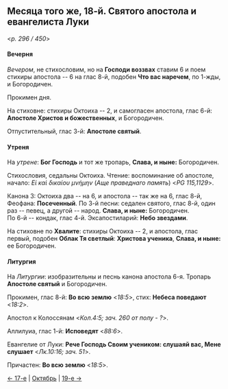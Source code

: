 
## Месяца того же, 18-й. Святого апостола и евангелиста Луки  

<*p. 296 / 450*>

#### Вечерня

*Вечером*, не стихословим, но на **Господи воззвах** ставим 6 и поем стихиры апостола -- 6 на глас 8-й, 
подобен **Что вас наречем**, по 1-жды, и Богородичен. 

Прокимен дня. 

На стиховне: стихиры Октоиха -- 2, и самогласен апостола, глас 6-й: **Апостоле Христов и божественных**, 
и Богородичен.

Отпустительный, глас 3-й: **Апостоле святый**. 

#### Утреня

На *утрене*: **Бог Господь** и тот же тропарь, **Слава, и ныне:** Богородичен. 

Стихословия, седальны Октоиха. 
Чтение: воспоминание об апостоле, начало: *Εἱ καὶ δικαίου μνήμην* (*Аще праведнаго память*) <*PG 115,1129*>. 

Канона 3: Октоиха два -- на 6, и апостола -- так же на 6, глас 8-й, Феофана: **Посеченный**. 
По 3-й песни: седален святого, глас 8-й, один раз -- певец, а другой -- народ. **Слава, и ныне:** Богородичен.    
По 6-й -- кондак, глас 4-й. 
Эксапостиларий: **Небо звездами**. 

На стиховне по **Хвалите**: стихиры Октоиха -- 2, и апостола, глас первый, подобен **Облак Тя светлый**: 
**Христова ученика**, **Слава, и ныне:** ее Богородичен. 

#### Литургия

На *Литургии*: изобразительны и песнь канона апостола 6-я. 
Тропарь **Апостоле святый** и Богородичен. 

Прокимен, глас 8-й: **Во всю землю** <*18:5*>, стих: **Небеса поведают** <*18:2*>. 

Апостол к Колоссянам <*Кол.4:5; зач. 260 от полу - ?*>. 

Аллилуиа, глас 1-й: **Исповедят** <*88:6*>. 

Евангелие от Луки: **Рече Господь Своим учеником: слушаяй вас, Мене слушает** <*Лк.10:16; зач. 51*>.

Причастен: **Во всю землю** <*18:5*>.

[← 17-е](10_17_EUR.ru.md) | [Октябрь](README.md#18-й) | [19-е →](10_19_EUR.ru.md)
